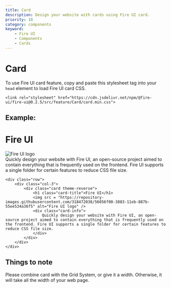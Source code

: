 ```yaml
---
title: Card
description: Design your website with cards using Fire UI card.
priority: 10
category: components
keyword: 
    - Fire UI
    - Components
    - Cards
---
```


# Card
To use Fire UI card feature, copy and paste this stylesheet tag into your `head` element to load Fire UI card CSS.

```
<link rel="stylesheet" href="https://cdn.jsdelivr.net/npm/@fire-ui/fire-ui@0.2.5/src/feature/Card/card.min.css">
```

## Example:
<div class="row">
    <div class="col-3">
        <div class="card theme-reverse">
            <h1 class="card-title">Fire UI</h1>
            <img src = "https://repository-images.githubusercontent.com/318472038/56056f00-3883-11eb-887b-55ee534a36f5" alt="Fire UI logo" />
            <div class="card-info">
                Quickly design your website with Fire UI, an open-source project aimed to contain everything that is frequently used on the frontend. Fire UI supports a single folder for certain features to reduce CSS file size.
            </div>
        </div>
    </div>
</div>

```
<div class="row">
    <div class="col-3">
        <div class="card theme-reverse">
            <h1 class="card-title">Fire UI</h1>
            <img src = "https://repository-images.githubusercontent.com/318472038/56056f00-3883-11eb-887b-55ee534a36f5" alt="Fire UI logo" />
            <div class="card-info">
                Quickly design your website with Fire UI, an open-source project aimed to contain everything that is frequently used on the frontend. Fire UI supports a single folder for certain features to reduce CSS file size.
            </div>
        </div>
    </div>
</div>
```

## Things to note
Please combine card with the Grid System, or give it a width. Otherwise, it will take all the width of your web page.